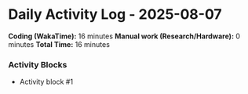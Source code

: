 # Daily Activity Log - 2025-08-07

**Coding (WakaTime):** 16 minutes
**Manual work (Research/Hardware):** 0 minutes
**Total Time:** 16 minutes

### Activity Blocks
- Activity block #1
